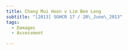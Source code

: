 ```yaml
---
title: Chang Mui Hoon v Lim Bee Leng
subtitle: "[2013] SGHCR 17 / 20\_June\_2013"
tags:
  - Damages
  - Assessment

---
```


